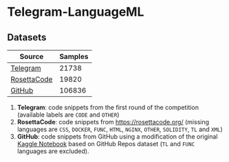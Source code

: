 # Telegram-LanguageML

## Datasets

| Source                                                                   | Samples |
|--------------------------------------------------------------------------|---------|
| [Telegram](https://data-static.usercontent.dev/ml2023-r1-dataset.tar.gz) | 21738   |
| [RosettaCode](https://github.com/acmeism/RosettaCodeData)                | 19820   |
| [GitHub](https://www.kaggle.com/datasets/github/github-repos)            | 106836  |

1. **Telegram**: code snippets from the first round of the competition (available labels are `CODE` and `OTHER`)
2. **RosettaCode**: code snippets from  https://rosettacode.org/ (missing languages
   are `CSS`, `DOCKER`, `FUNC`, `HTML`, `NGINX`, `OTHER`, `SOLIDITY`, `TL` and `XML`)
3. **GitHub**: code snippets from GitHub using a modification of the original
   [Kaggle Notebook](https://www.kaggle.com/code/amalhasni/creating-labeled-code-snippets-dataset)
   based on GitHub Repos dataset (`TL` and `FUNC` languages are excluded). 
